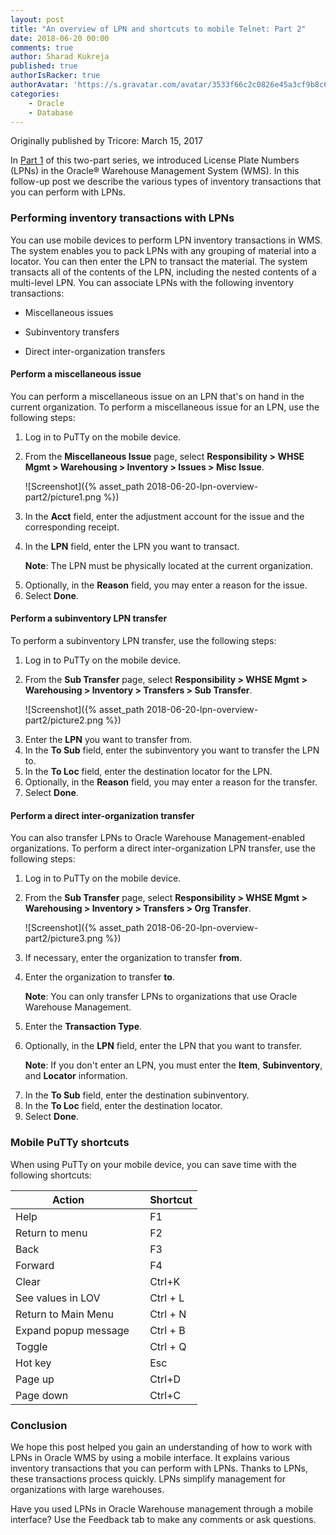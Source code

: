 ```yaml
---
layout: post
title: "An overview of LPN and shortcuts to mobile Telnet: Part 2"
date: 2018-06-20 00:00
comments: true
author: Sharad Kukreja
published: true
authorIsRacker: true
authorAvatar: 'https://s.gravatar.com/avatar/3533f66c2c0826e45a3cf9b8c64ef617'
categories:
    - Oracle
    - Database
---
```


Originally published by Tricore: March 15, 2017

In [Part 1](https://developer.rackspace.com/blog/lpn-overview-part1/) of this
two-part series, we introduced License Plate Numbers (LPNs)
in the Oracle&reg; Warehouse Management System (WMS). In this follow-up post
we describe the various types of inventory transactions that you can
perform with LPNs.

<!-- more -->

### Performing inventory transactions with LPNs

You can use mobile devices to perform LPN inventory transactions in WMS. The
system enables you to pack LPNs with any grouping of material into a locator.
You can then enter the LPN to transact the material. The system transacts all
of the contents of the LPN, including the nested contents of a multi-level
LPN. You can associate LPNs with the following inventory transactions:

* Miscellaneous issues

* Subinventory transfers

* Direct inter-organization transfers

#### Perform a miscellaneous issue

You can perform a miscellaneous issue on an LPN that's on hand in the current
organization. To perform a miscellaneous issue for an LPN, use the following
steps:

1. Log in to PuTTy on the mobile device.

2. From the **Miscellaneous Issue** page, select **Responsibility > WHSE Mgmt > Warehousing > Inventory > Issues > Misc Issue**.

   ![Screenshot]({% asset_path 2018-06-20-lpn-overview-part2/picture1.png %})

<ol start=3>
   <li>In the <b>Acct</b> field, enter the adjustment account for the issue and
   the corresponding receipt.</li>

   <li><p>In the <b>LPN</b> field, enter the LPN you want to transact.</p>

   <p><b>Note</b>: The LPN must be physically located at the current organization.</p></li>

   <li>Optionally, in the <b>Reason</b> field, you may enter a reason for the
   issue.</li>

   <li>Select <b>Done</b>.</li>
</ol>

#### Perform a subinventory LPN transfer

To perform a subinventory LPN transfer, use the following steps:

1. Log in to PuTTy on the mobile device.

2. From the **Sub Transfer** page, select **Responsibility > WHSE Mgmt >
   Warehousing > Inventory > Transfers > Sub Transfer**.

   ![Screenshot]({% asset_path 2018-06-20-lpn-overview-part2/picture2.png %})

<ol start=3>
   <li>Enter the <b>LPN</b> you want to transfer from.</li>

   <li>In the <b>To Sub</b> field, enter the subinventory you want
   to transfer the LPN to.</li>

   <li>In the <b>To Loc</b> field, enter the destination locator for the
   LPN.</li>

   <li>Optionally, in the <b>Reason</b> field, you may enter a reason for the
   transfer.</li>

   <li>Select <b>Done</b>.</li>
</ol>

#### Perform a direct inter-organization transfer

You can also transfer LPNs to Oracle Warehouse Management-enabled
organizations. To perform a direct inter-organization LPN transfer, use the following steps:

1. Log in to PuTTy on the mobile device.

2. From the **Sub Transfer** page, select **Responsibility > WHSE Mgmt >
   Warehousing > Inventory > Transfers > Org Transfer**.

   ![Screenshot]({% asset_path 2018-06-20-lpn-overview-part2/picture3.png %})

<ol start=3>
   <li>If necessary, enter the organization to transfer <b>from</b>.</li>

   <li>
      <p>
         Enter the organization to transfer <b>to</b>.
      </p>
      <p>
         <b>Note</b>: You can only transfer LPNs to organizations that use
         Oracle Warehouse Management.
      </p>
   </li>

   <li>Enter the <b>Transaction Type</b>.</li>

   <li><p>Optionally, in the <b>LPN</b> field, enter the LPN that you want to
   transfer.</p>

   <p><b>Note</b>: If you don't enter an LPN, you must enter the <b>Item</b>,
   <b>Subinventory</b>, and <b>Locator</b> information.</p></li>

   <li>In the <b>To Sub</b> field, enter the destination subinventory.</li>

   <li>In the <b>To Loc</b> field, enter the destination locator.</li>

   <li>Select <b>Done</b>.</li>
</ol>

### Mobile PuTTy shortcuts

When using PuTTy on your mobile device, you can save time with the following
shortcuts:

| **Action**&nbsp; &nbsp; &nbsp; &nbsp; | **Shortcut** |
| ------------------------------------- | ------------ |
| Help                                  | F1           |
| Return to menu                        | F2           |
| Back                                  | F3           |
| Forward                               | F4           |
| Clear                                 | Ctrl+K       |
| See values in LOV                     | Ctrl + L     |
| Return to Main Menu                   | Ctrl + N     |
| Expand popup message &nbsp; &nbsp;    | Ctrl + B     |
| Toggle                                | Ctrl + Q     |
| Hot key                               | Esc          |
| Page up                               | Ctrl+D       |
| Page down                             | Ctrl+C       |

<p></p>

### Conclusion

We hope this post helped you gain an understanding of how to work with LPNs in
Oracle WMS by using a mobile interface. It explains various inventory
transactions that you can perform with LPNs. Thanks to LPNs, these
transactions process quickly. LPNs simplify management for organizations
with large warehouses.

Have you used LPNs in Oracle Warehouse management through a mobile
interface? Use the Feedback tab to make any comments or ask questions.
